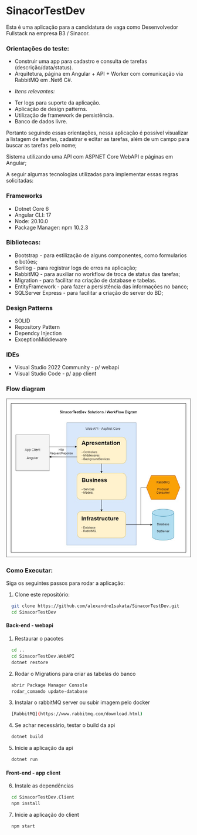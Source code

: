 # SinacorTestDev
Esta é uma aplicação para a candidatura de vaga como Desenvolvedor Fullstack na empresa B3 / Sinacor.

### Orientações do teste:
- Construir uma app para cadastro e consulta de tarefas (descrição/data/status).
- Arquitetura, página em Angular + API +  Worker com comunicação via RabbitMQ em .Net6  C#.
* _Itens relevantes:_
- Ter logs para suporte da aplicação.
- Aplicação de design patterns.
- Utilização de framework de persistência.
- Banco de dados livre.

Portanto seguindo essas orientações, nessa aplicação é possível visualizar a listagem de tarefas, cadastrar e editar as tarefas, além de um campo para buscar as tarefas pelo nome;

Sistema utilizando uma API com ASPNET Core WebAPI e páginas em Angular;

A seguir algumas tecnologias utilizadas para implementar essas regras solicitadas:

### Frameworks
- Dotnet Core 6
- Angular CLI: 17
- Node: 20.10.0
- Package Manager: npm 10.2.3

### Bibliotecas:
- Bootstrap - para estilização de alguns componentes, como formularios e botões;
- Serilog - para registrar logs de erros na aplicação;
- RabbitMQ - para auxiliar no workflow de troca de status das tarefas;
- Migration - para facilitar na criação de database e tabelas.
- EntityFramework - para fazer a persistência das informações no banco;
- SQLServer Express - para facilitar a criação do server do BD;

### Design Patterns
- SOLID
- Repository Pattern
- Dependcy Injection
- ExceptionMiddleware

### IDEs
- Visual Studio 2022 Community - p/ webapi
- Visual Studio Code - p/ app client

### Flow diagram
![ProjectDiagram](./Resources/ImagesReadme/SinacorTestDev_Diagram.jpg)

### Como Executar:

Siga os seguintes passos para rodar a aplicação:

1. Clone este repositório:

```bash
  git clone https://github.com/alexandre1sakata/SinacorTestDev.git
  cd SinacorTestDev

```

#### Back-end - webapi

1. Restaurar o pacotes
```bash
  cd ..
  cd SinacorTestDev.WebAPI
  dotnet restore
```

2. Rodar o Migrations para criar as tabelas do banco
```bash
  abrir Package Manager Console
  rodar_comando update-database
```

3. Instalar o rabbitMQ server ou subir imagem pelo docker
```bash
  [RabbitMQ](https://www.rabbitmq.com/download.html)
```

4. Se achar necessário, testar o build da api
```bash
  dotnet build
```

5. Inicie a aplicação da api
```bash
  dotnet run
```

#### Front-end - app client

6. Instale as dependências
```bash
  cd SinacorTestDev.Client
  npm install
```

7. Inicie a aplicação do client
```bash
  npm start
```
